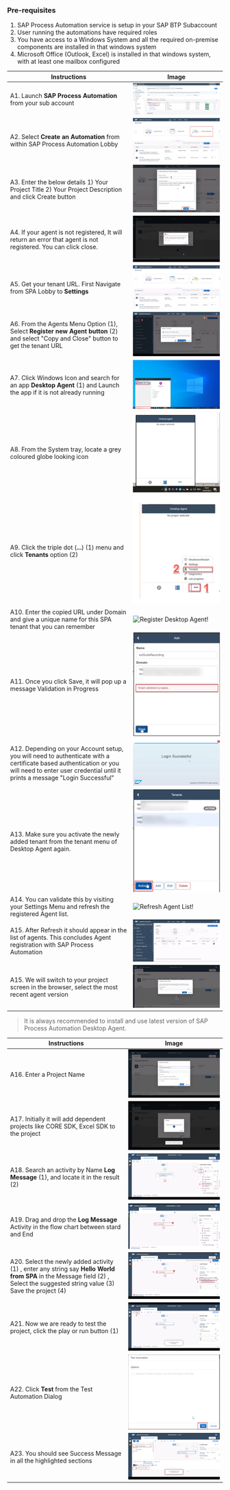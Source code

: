 ### Pre-requisites
 
1. SAP Process Automation service is setup in your SAP BTP Subaccount
2. User running the automations have required roles
3. You have access to a Windows System and all the required on-premise components are installed in that windows system
4. Microsoft Office (Outlook, Excel) is installed in that windows system, with at least one mailbox configured


Instructions | Image
------------ | -----
A1. Launch **SAP Process Automation** from your sub account | ![Launch SAP Process Automation!](Images/LaunchSPA.png)
A2. Select **Create an Automation** from within SAP Process Automation Lobby | ![Select Create an Automation!](Images/CreateAnAutomation.png)
A3. Enter the below details 1) Your Project Title 2) Your Project Description and click Create button | ![Create your project!](Images/ProjectCreation.png)
A4. If your agent is not registered, It will return an error that agent is not registered. You can click close. | ![Agent Registration Error!](Images/AgentRegistrationError.png)
A5. Get your tenant URL. First Navigate from SPA Lobby to **Settings** | ![Navigate to Settings!](Images/Settings.png)
A6. From the Agents Menu Option (1), Select **Register new Agent button** (2) and select "Copy and Close" button to get the tenant URL | ![Get Tenant URL!](Images/GetTenantURL.png)
A7. Click Windows Icon and search for an app **Desktop Agent** (1) and Launch the app if it is not already running | ![Launch Desktop Agent!](Images/LaunchDesktopAgent.png)
A8. From the System tray, locate a grey coloured globe looking icon | ![Locate Agent in System Tray !](Images/LocateAgentfromSystemTray.png)
A9. Click the triple dot (**...**) (1) menu and click **Tenants** option (2) | ![Load Tenants Menu!](Images/LoadTenantsMenu.png)
A10. Enter the copied URL under Domain and give a unique name for this SPA tenant that you can remember | ![Register Desktop Agent!](DesktopTenantRegistration.png)
A11. Once you click Save, it will pop up a message Validation in Progress | ![Agent Validation Message!](Images/AgentValidationMessage.png)
A12. Depending on your Account setup, you will need to authenticate with a certificate based authentication or you will need to enter user credential until it prints a message "Login Successful" | ![Login Success Message!](Images/LoginSuccessMessage.png)
A13. Make sure you activate the newly added tenant from the tenant menu of Desktop Agent again. | ![Activate your new tenant!](Images/ActivateTenant.png)
A14. You can validate this by visiting your Settings Menu and refresh the registered Agent list.  | ![Refresh Agent List!](RefreshAgentList.png)
A15. After Refresh it should appear in the list of agents. This concludes Agent registration with SAP Process Automation | ![Agent in List!](Images/AgentInList.png)
A15. We will switch to your project screen in the browser, select the most recent agent version | ![Select Agent Version!](Images/SelectAgentVersion.png)

> It is always recommended to install and use latest version of SAP Process Automation Desktop Agent. 

Instructions | Image
------------ | -----
A16. Enter a Project Name | ![Enter Project Name!](Images/EnterProjectMetada.png)
A17. Initially it will add dependent projects like CORE SDK, Excel SDK to the project | ![Project Creation Step 1!](Images/ProjectCreation1.png)
A18. Search an activity by Name **Log Message** (1), and locate it in the result (2) | ![Search Log Message Acitvity](Images/SearchLogMessageActivity.png)
A19. Drag and drop the **Log Message** Activity in the flow chart between stard and End | ![Log Message Addition!](Images/LogMessage.png)
A20. Select the newly added activity (1) , enter any string say **Hello World from SPA** in the Message field (2) , Select the suggested string value (3) Save the project (4) | ![Enter Log Message and Save Project!](Images/EnterStringAndSave.png)
A21. Now we are ready to test the project, click the play or run button (1) | ![Test Project!](Images/TestProject.png)
A22. Click **Test** from the Test Automation Dialog | ![Click Test Button!](Images/ClickTestButton.png)
A23. You should see Success Message in all the highlighted sections | ![Successful test execution!](Images/SuccessfulExecutionMessages.png)